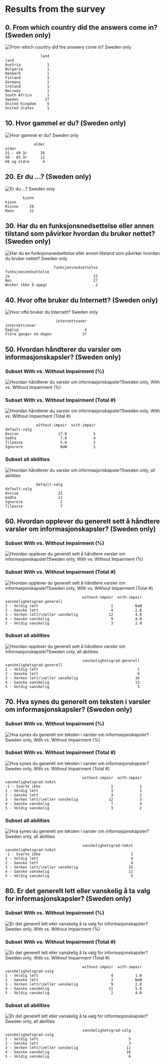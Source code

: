 # Results from the survey

## 0. From which country did the answers come in? (Sweden only)

![From which country did the answers come in? Sweden only](results/00-land-sweden-only.png)

```
                land
land                
Austria            1
Bulgaria           1
Denmark            1
Finland            1
Germany            1
Ireland            1
Neirway            1
South Africa       1
Sweden            27
United Kingdom     5
United States      1
```

## 10. Hvor gammel er du? (Sweden only)

![Hvor gammel er du? Sweden only](results/sverige/10-alder-sweden-only.png)

```
             alder
alder             
31 - 49 år      26
50 - 65 år      11
66 og eldre      4
```

## 20. Er du ...? (Sweden only)

![Er du ...? Sweden only](results/sverige/20-kjonn-sweden-only.png)

```
        kjonn
kjonn        
Kvinne     29
Mann       12
```

## 30. Har du en funksjonsnedsettelse eller annen tilstand som påvirker hvordan du bruker nettet? (Sweden only)

![Har du en funksjonsnedsettelse eller annen tilstand som påvirker hvordan du bruker nettet? Sweden only](results/sverige/30-funksjonsnedsettelse-sweden-only.png)

```
                      funksjonsnedsettelse
funksjonsnedsettelse                      
Ja                                      12
Nei                                     27
Ønsker ikke å oppgi                      2
```

## 40. Hvor ofte bruker du Internett? (Sweden only)

![Hvor ofte bruker du Internett? Sweden only](results/sverige/40-internettvaner-sweden-only.png)

```
                       internettvaner
internettvaner                       
Daglig                              4
Flere ganger om dagen              37
```

## 50. Hvordan håndterer du varsler om informasjonskapsler? (Sweden only)

### Subset With vs. Without Impairment (%)

![Hvordan håndterer du varsler om informasjonskapsler?Sweden only, With vs. Without Impairment (%)](results/sverige/50-01-default-valg-sweden-only-with-v-withou-impair-pct.png)

### Subset With vs. Without Impairment (Total #)

![Hvordan håndterer du varsler om informasjonskapsler?Sweden only, With vs. Without Impairment (Total #)](results/sverige/total/50-02-default-valg-sweden-only-with-v-without-impair-num.png)

```
              without-impair  with-impair
default-valg                             
Avvise                  17.0            5
Godta                    7.0            4
Tilpasse                 5.0            2
Ignorere                 NaN            1
```

### Subset all abilities

![Hvordan håndterer du varsler om informasjonskapsler?Sweden only, all abilities](results/sverige/50-03-default-valg-sweden-only-all-abilities.png)

```
              default-valg
default-valg              
Avvise                  22
Godta                   11
Ignorere                 1
Tilpasse                 7
```


## 60. Hvordan opplever du generelt sett å håndtere varsler om informasjonskapsler? (Sweden only)

### Subset With vs. Without Impairment (%)

![Hvordan opplever du generelt sett å håndtere varsler om informasjonskapsler?Sweden only, With vs. Without Impairment (%)](results/sverige/60-01-vanskelighetsgrad-generell-sweden-only-with-v-withou-impair-pct.png)

### Subset With vs. Without Impairment (Total #)

![Hvordan opplever du generelt sett å håndtere varsler om informasjonskapsler?Sweden only, With vs. Without Impairment (Total #)](results/sverige/total/60-02-vanskelighetsgrad-generell-sweden-only-with-v-without-impair-num.png)

```
                                   without-impair  with-impair
vanskelighetsgrad-generell                                    
1 - Veldig lett                                 1          NaN
2 - Ganske lett                                 4          2.0
3 - Verken lett/\neller vanskelig              12          4.0
4 - Ganske vanskelig                            9          4.0
5 - Veldig vanskelig                            3          2.0
```

### Subset all abilities

![Hvordan opplever du generelt sett å håndtere varsler om informasjonskapsler?Sweden only, all abilities](results/sverige/60-03-vanskelighetsgrad-generell-sweden-only-all-abilities.png)

```
                                   vanskelighetsgrad-generell
vanskelighetsgrad-generell                                   
1 - Veldig lett                                             1
2 - Ganske lett                                             6
3 - Verken lett/\neller vanskelig                          16
4 - Ganske vanskelig                                       13
5 - Veldig vanskelig                                        5
```


## 70. Hva synes du generelt om teksten i varsler om informasjonskapsler? (Sweden only)

### Subset With vs. Without Impairment (%)

![Hva synes du generelt om teksten i varsler om informasjonskapsler?Sweden only, With vs. Without Impairment (%)](results/sverige/70-01-vanskelighetsgrad-tekst-sweden-only-with-v-withou-impair-pct.png)

### Subset With vs. Without Impairment (Total #)

![Hva synes du generelt om teksten i varsler om informasjonskapsler?Sweden only, With vs. Without Impairment (Total #)](results/sverige/total/70-02-vanskelighetsgrad-tekst-sweden-only-with-v-without-impair-num.png)

```
                                   without-impair  with-impair
vanskelighetsgrad-tekst                                       
-1 - Svarte ikke                                1            1
1 - Veldig lett                                 3            1
2 - Ganske lett                                 3            1
3 - Verken lett/\neller vanskelig              12            3
4 - Ganske vanskelig                            7            4
5 - Veldig vanskelig                            3            2
```

### Subset all abilities

![Hva synes du generelt om teksten i varsler om informasjonskapsler?Sweden only, all abilities](results/sverige/70-03-vanskelighetsgrad-tekst-sweden-only-all-abilities.png)

```
                                   vanskelighetsgrad-tekst
vanskelighetsgrad-tekst                                   
-1 - Svarte ikke                                         2
1 - Veldig lett                                          4
2 - Ganske lett                                          4
3 - Verken lett/\neller vanskelig                       15
4 - Ganske vanskelig                                    11
5 - Veldig vanskelig                                     5
```


## 80. Er det generelt lett eller vanskelig å ta valg for informasjonskapsler? (Sweden only)

### Subset With vs. Without Impairment (%)

![Er det generelt lett eller vanskelig å ta valg for informasjonskapsler?Sweden only, With vs. Without Impairment (%)](results/sverige/80-01-vanskelighetsgrad-valg-sweden-only-with-v-withou-impair-pct.png)

### Subset With vs. Without Impairment (Total #)

![Er det generelt lett eller vanskelig å ta valg for informasjonskapsler?Sweden only, With vs. Without Impairment (Total #)](results/sverige/total/80-02-vanskelighetsgrad-valg-sweden-only-with-v-without-impair-num.png)

```
                                   without-impair  with-impair
vanskelighetsgrad-valg                                        
1 - Veldig lett                                 4          1.0
2 - Ganske lett                                 3          NaN
3 - Verken lett/\neller vanskelig               9          2.0
4 - Ganske vanskelig                           11          5.0
5 - Veldig vanskelig                            2          4.0
```

### Subset all abilities

![Er det generelt lett eller vanskelig å ta valg for informasjonskapsler?Sweden only, all abilities](results/sverige/80-03-vanskelighetsgrad-valg-sweden-only-all-abilities.png)

```
                                   vanskelighetsgrad-valg
vanskelighetsgrad-valg                                   
1 - Veldig lett                                         5
2 - Ganske lett                                         3
3 - Verken lett/\neller vanskelig                      11
4 - Ganske vanskelig                                   16
5 - Veldig vanskelig                                    6
```
